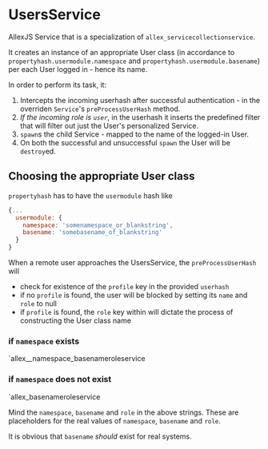 # UsersService
AllexJS Service that is a specialization of `allex_servicecollectionservice`.

It creates an instance of an appropriate User class (in accordance to
`propertyhash.usermodule.namespace` and `propertyhash.usermodule.basename`)
per each User logged in - hence its name.

In order to perform its task, it:

1. Intercepts the incoming userhash after successful authentication - in the
overriden `Service`'s `preProcessUserHash` method.
2. _If the incoming role is `user`_, in the userhash it inserts the predefined
filter that will filter out just the User's personalized Service.
3. `spawn`s the child Service - mapped to the name of the logged-in User.
4. On both the successful and unsuccessful `spawn` the User will be `destroy`ed.

## Choosing the appropriate User class
`propertyhash` has to have the `usermodule` hash like
```javascript
{...
  usermodule: {
    namespace: 'somenamespace_or_blankstring',
    basename: 'somebasename_of_blankstring'
  }
}
```
When a remote user approaches the UsersService, the `preProcessUserHash` will 

- check for existence of the `profile` key in the provided `userhash`
- if no `profile` is found, the user will be blocked by setting its `name` and
`role` to null
- if `profile` is found, the `role` key within will dictate the process of
constructing the User class name

### if `namespace` exists
`allex__namespace_basenameroleservice

### if `namespace` does not exist
`allex_basenameroleservice

Mind the `namespace`, `basename` and `role` in the above strings. These are
placeholders for the real values of `namespace`, `basename` and `role`.

It is obvious that `basename` _should_ exist for real systems.




